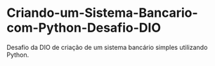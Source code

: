 # Criando-um-Sistema-Bancario-com-Python-Desafio-DIO
Desafio da DIO de criação de um sistema bancário simples utilizando Python.

